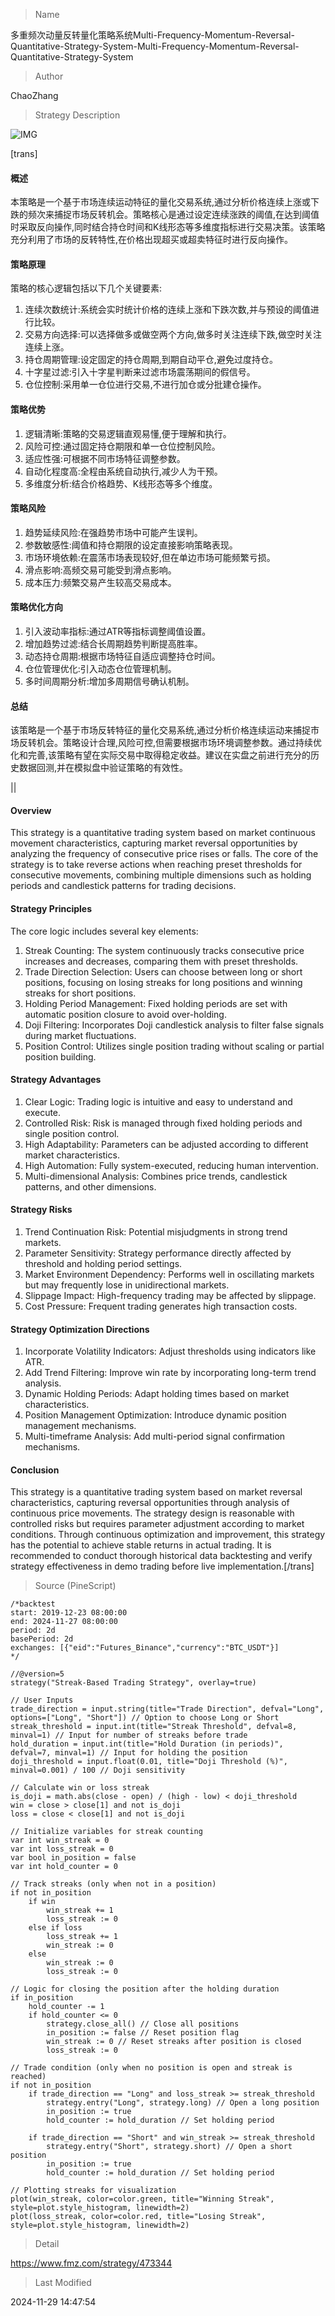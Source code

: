 
> Name

多重频次动量反转量化策略系统Multi-Frequency-Momentum-Reversal-Quantitative-Strategy-System-Multi-Frequency-Momentum-Reversal-Quantitative-Strategy-System

> Author

ChaoZhang

> Strategy Description

![IMG](https://www.fmz.com/upload/asset/1445a1eb7958366cec2.png)

[trans]
#### 概述
本策略是一个基于市场连续运动特征的量化交易系统,通过分析价格连续上涨或下跌的频次来捕捉市场反转机会。策略核心是通过设定连续涨跌的阈值,在达到阈值时采取反向操作,同时结合持仓时间和K线形态等多维度指标进行交易决策。该策略充分利用了市场的反转特性,在价格出现超买或超卖特征时进行反向操作。

#### 策略原理
策略的核心逻辑包括以下几个关键要素:
1. 连续次数统计:系统会实时统计价格的连续上涨和下跌次数,并与预设的阈值进行比较。
2. 交易方向选择:可以选择做多或做空两个方向,做多时关注连续下跌,做空时关注连续上涨。
3. 持仓周期管理:设定固定的持仓周期,到期自动平仓,避免过度持仓。
4. 十字星过滤:引入十字星判断来过滤市场震荡期间的假信号。
5. 仓位控制:采用单一仓位进行交易,不进行加仓或分批建仓操作。

#### 策略优势
1. 逻辑清晰:策略的交易逻辑直观易懂,便于理解和执行。
2. 风险可控:通过固定持仓期限和单一仓位控制风险。
3. 适应性强:可根据不同市场特征调整参数。
4. 自动化程度高:全程由系统自动执行,减少人为干预。
5. 多维度分析:结合价格趋势、K线形态等多个维度。

#### 策略风险
1. 趋势延续风险:在强趋势市场中可能产生误判。
2. 参数敏感性:阈值和持仓期限的设定直接影响策略表现。
3. 市场环境依赖:在震荡市场表现较好,但在单边市场可能频繁亏损。
4. 滑点影响:高频交易可能受到滑点影响。
5. 成本压力:频繁交易产生较高交易成本。

#### 策略优化方向
1. 引入波动率指标:通过ATR等指标调整阈值设置。
2. 增加趋势过滤:结合长周期趋势判断提高胜率。
3. 动态持仓周期:根据市场特征自适应调整持仓时间。
4. 仓位管理优化:引入动态仓位管理机制。
5. 多时间周期分析:增加多周期信号确认机制。

#### 总结
该策略是一个基于市场反转特征的量化交易系统,通过分析价格连续运动来捕捉市场反转机会。策略设计合理,风险可控,但需要根据市场环境调整参数。通过持续优化和完善,该策略有望在实际交易中取得稳定收益。建议在实盘之前进行充分的历史数据回测,并在模拟盘中验证策略的有效性。

|| 

#### Overview
This strategy is a quantitative trading system based on market continuous movement characteristics, capturing market reversal opportunities by analyzing the frequency of consecutive price rises or falls. The core of the strategy is to take reverse actions when reaching preset thresholds for consecutive movements, combining multiple dimensions such as holding periods and candlestick patterns for trading decisions.

#### Strategy Principles
The core logic includes several key elements:
1. Streak Counting: The system continuously tracks consecutive price increases and decreases, comparing them with preset thresholds.
2. Trade Direction Selection: Users can choose between long or short positions, focusing on losing streaks for long positions and winning streaks for short positions.
3. Holding Period Management: Fixed holding periods are set with automatic position closure to avoid over-holding.
4. Doji Filtering: Incorporates Doji candlestick analysis to filter false signals during market fluctuations.
5. Position Control: Utilizes single position trading without scaling or partial position building.

#### Strategy Advantages
1. Clear Logic: Trading logic is intuitive and easy to understand and execute.
2. Controlled Risk: Risk is managed through fixed holding periods and single position control.
3. High Adaptability: Parameters can be adjusted according to different market characteristics.
4. High Automation: Fully system-executed, reducing human intervention.
5. Multi-dimensional Analysis: Combines price trends, candlestick patterns, and other dimensions.

#### Strategy Risks
1. Trend Continuation Risk: Potential misjudgments in strong trend markets.
2. Parameter Sensitivity: Strategy performance directly affected by threshold and holding period settings.
3. Market Environment Dependency: Performs well in oscillating markets but may frequently lose in unidirectional markets.
4. Slippage Impact: High-frequency trading may be affected by slippage.
5. Cost Pressure: Frequent trading generates high transaction costs.

#### Strategy Optimization Directions
1. Incorporate Volatility Indicators: Adjust thresholds using indicators like ATR.
2. Add Trend Filtering: Improve win rate by incorporating long-term trend analysis.
3. Dynamic Holding Periods: Adapt holding times based on market characteristics.
4. Position Management Optimization: Introduce dynamic position management mechanisms.
5. Multi-timeframe Analysis: Add multi-period signal confirmation mechanisms.

#### Conclusion
This strategy is a quantitative trading system based on market reversal characteristics, capturing reversal opportunities through analysis of continuous price movements. The strategy design is reasonable with controlled risks but requires parameter adjustment according to market conditions. Through continuous optimization and improvement, this strategy has the potential to achieve stable returns in actual trading. It is recommended to conduct thorough historical data backtesting and verify strategy effectiveness in demo trading before live implementation.[/trans]



> Source (PineScript)

``` pinescript
/*backtest
start: 2019-12-23 08:00:00
end: 2024-11-27 08:00:00
period: 2d
basePeriod: 2d
exchanges: [{"eid":"Futures_Binance","currency":"BTC_USDT"}]
*/

//@version=5
strategy("Streak-Based Trading Strategy", overlay=true)

// User Inputs
trade_direction = input.string(title="Trade Direction", defval="Long", options=["Long", "Short"]) // Option to choose Long or Short
streak_threshold = input.int(title="Streak Threshold", defval=8, minval=1) // Input for number of streaks before trade
hold_duration = input.int(title="Hold Duration (in periods)", defval=7, minval=1) // Input for holding the position
doji_threshold = input.float(0.01, title="Doji Threshold (%)", minval=0.001) / 100 // Doji sensitivity

// Calculate win or loss streak
is_doji = math.abs(close - open) / (high - low) < doji_threshold
win = close > close[1] and not is_doji
loss = close < close[1] and not is_doji

// Initialize variables for streak counting
var int win_streak = 0
var int loss_streak = 0
var bool in_position = false
var int hold_counter = 0

// Track streaks (only when not in a position)
if not in_position
    if win
        win_streak += 1
        loss_streak := 0
    else if loss
        loss_streak += 1
        win_streak := 0
    else
        win_streak := 0
        loss_streak := 0

// Logic for closing the position after the holding duration
if in_position
    hold_counter -= 1
    if hold_counter <= 0
        strategy.close_all() // Close all positions
        in_position := false // Reset position flag
        win_streak := 0 // Reset streaks after position is closed
        loss_streak := 0

// Trade condition (only when no position is open and streak is reached)
if not in_position
    if trade_direction == "Long" and loss_streak >= streak_threshold
        strategy.entry("Long", strategy.long) // Open a long position
        in_position := true
        hold_counter := hold_duration // Set holding period

    if trade_direction == "Short" and win_streak >= streak_threshold
        strategy.entry("Short", strategy.short) // Open a short position
        in_position := true
        hold_counter := hold_duration // Set holding period

// Plotting streaks for visualization
plot(win_streak, color=color.green, title="Winning Streak", style=plot.style_histogram, linewidth=2)
plot(loss_streak, color=color.red, title="Losing Streak", style=plot.style_histogram, linewidth=2)
```

> Detail

https://www.fmz.com/strategy/473344

> Last Modified

2024-11-29 14:47:54
